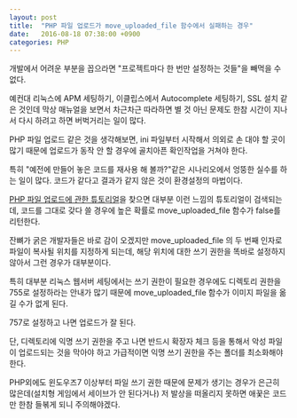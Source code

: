 ```yaml
---
layout: post
title:  "PHP 파일 업로드가 move_uploaded_file 함수에서 실패하는 경우"
date:   2016-08-18 07:38:00 +0900
categories: PHP
---
```

개발에서 어려운 부분을 꼽으라면 "프로젝트마다 한 번만 설정하는 것들"을 빼먹을 수 없다.

예컨대 리눅스에 APM 세팅하기, 이클립스에서 Autocomplete 세팅하기, SSL 설치 같은 것인데 막상 매뉴얼을 보면서 차근차근 따라하면 별 것 아닌 문제도 한참 시간이 지나서 다시 하려고 하면 버벅거리는 일이 많다.

PHP 파일 업로드 같은 것을 생각해보면, ini 파일부터 시작해서 의외로 손 대야 할 곳이 많기 때문에 업로드가 동작 안 할 경우에 골치아픈 확인작업을 거쳐야 한다.

특히 "예전에 만들어 놓은 코드를 재사용 해 볼까?"같은 시나리오에서 엉뚱한 실수를 하는 일이 많다. 코드가 같다고 결과가 같지 않은 것이 환경설정의 마법이다.

[PHP 파일 업로드에 관한 튜토리얼][w3school_php_file_upload]을 찾으면 대부분 이런 느낌의 튜토리얼이 검색되는데, 코드를 그대로 갖다 쓸 경우에 높은 확률로 move_uploaded_file 함수가 false를 리턴한다.

잔뼈가 굵은 개발자들은 바로 감이 오겠지만 move_uploaded_file 의 두 번째 인자로 파일이 복사될 위치를 지정하게 되는데, 해당 위치에 대한 쓰기 권한을 똑바로 설정하지 않아서 그런 경우가 대부분이다.

특히 대부분 리눅스 웹서버 세팅에서는 쓰기 권한이 필요한 경우에도 디렉토리 권한을 755로 설정하라는 안내가 많기 때문에 move_uploaded_file 함수가 이미지 파일을 옮길 수가 없게 된다.

757로 설정하고 나면 업로드가 잘 된다.

단, 디렉토리에 익명 쓰기 권한을 주고 나면 반드시 확장자 체크 등을 통해서 악성 파일이 업로드되는 것을 막아야 하고 가급적이면 익명 쓰기 권한을 주는 폴더를 최소화해야 한다.

PHP외에도 윈도우즈7 이상부터 파일 쓰기 권한 때문에 문제가 생기는 경우가 은근히 많은데(설치형 게임에서 세이브가 안 된다거나) 저 발상을 떠올리지 못하면 애꿎은 코드만 한참 들볶게 되니 주의해야겠다.

[w3school_php_file_upload]:http://www.w3schools.com/php/php_file_upload.asp
